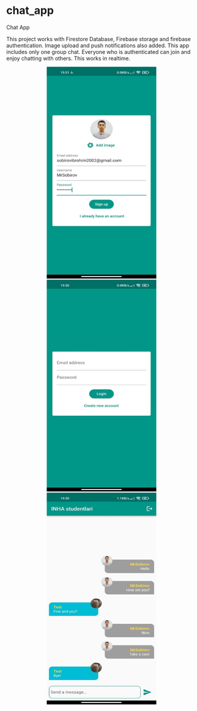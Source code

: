 # chat_app

Chat App

This project works with Firestore Database, Firebase storage and firebase authentication. 
Image upload and push notifications also added.
This app includes only one group chat. 
Everyone who is authenticated can join  and enjoy chatting with others. This works in realtime.

<p align="center">
  <img src="https://github.com/MrSobirov/chat_app/blob/master/readme_asset/auth.jpg" width="290" height="560" title="hover text">
  <img src="https://github.com/MrSobirov/chat_app/blob/master/readme_asset/login.jpg" width="290" height="560" alt="accessibility text">
  <img src="https://github.com/MrSobirov/chat_app/blob/master/readme_asset/chat.jpg" width="290" height="560" alt="accessibility text">
</p>
